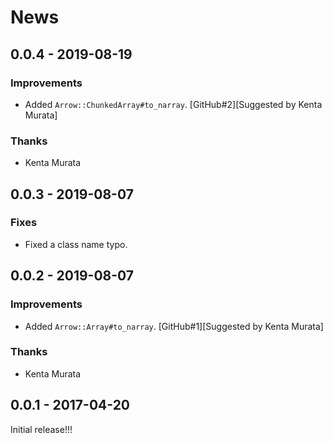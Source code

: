 # News

## 0.0.4 - 2019-08-19

### Improvements

  * Added `Arrow::ChunkedArray#to_narray`.
    [GitHub#2][Suggested by Kenta Murata]

### Thanks

  * Kenta Murata

## 0.0.3 - 2019-08-07

### Fixes

  * Fixed a class name typo.

## 0.0.2 - 2019-08-07

### Improvements

  * Added `Arrow::Array#to_narray`.
    [GitHub#1][Suggested by Kenta Murata]

### Thanks

  * Kenta Murata

## 0.0.1 - 2017-04-20

Initial release!!!
